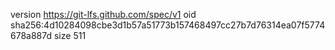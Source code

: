 version https://git-lfs.github.com/spec/v1
oid sha256:4d10284098cbe3d1b57a51773b157468497cc27b7d76314ea07f5774678a887d
size 511
